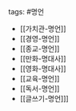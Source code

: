 tags: #명언 

- [[가치관-명언]]
- [[경영-명언]]
- [[종교-명언]]
- [[만화-명대사]]
- [[영화-명대사]]
- [[교육-명언]]
- [[독서-명언]]
- [[글쓰기-명언]]]
